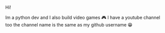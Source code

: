 Hi!

Im a python dev and I also build video games 🎮 I have a youtube channel too the channel name is the same as my github username 😁

<!---
L00ty45gh8/L00ty45gh8 is a ✨ special ✨ repository because its `README.md` (this file) appears on your GitHub profile.
You can click the Preview link to take a look at your changes.
--->
